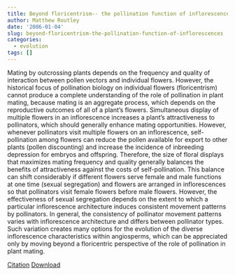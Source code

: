 ```yaml
---
title: Beyond floricentrism-- the pollination function of inflorescences
author: Matthew Routley
date: '2006-01-04'
slug: beyond-floricentrism-the-pollination-function-of-inflorescences
categories:
  - evolution
tags: []
---
```


<p>Mating by outcrossing plants depends on the frequency and quality of interaction between pollen vectors and individual flowers. However, the historical focus of pollination biology on individual flowers (floricentrism) cannot produce a complete understanding of the role of pollination in plant mating, because mating is an aggregate process, which depends on the reproductive outcomes of all of a plant&#8217;s flowers. Simultaneous display of multiple flowers in an inflorescence increases a plant&#8217;s attractiveness to pollinators, which should generally enhance mating opportunities. However, whenever pollinators visit multiple flowers on an inflorescence, self-pollination among flowers can reduce the pollen available for export to other plants (pollen discounting) and increase the incidence of inbreeding depression for embryos and offspring. Therefore, the size of floral displays that maximizes mating frequency and quality generally balances the benefits of attractiveness against the costs of self-pollination. This balance can shift considerably if different flowers serve female and male functions at one time (sexual segregation) and flowers are arranged in inflorescences so that pollinators visit female flowers before male flowers. However, the effectiveness of sexual segregation depends on the extent to which a particular inflorescence architecture induces consistent movement patterns by pollinators. In general, the consistency of pollinator movement patterns varies with inflorescence architecture and differs between pollinator types. Such variation creates many options for the evolution of the diverse inflorescence characteristics within angiosperms, which can be appreciated only by moving beyond a floricentric perspective of the role of pollination in plant mating.</p>

<p><a href="http://www.ingentaconnect.com/content/bsc/psb/2004/00000019/00000003/art00002">Citation</a>
<a href="http://public.me.com/mroutley/Floricentrism.pdf">Download</a></p>